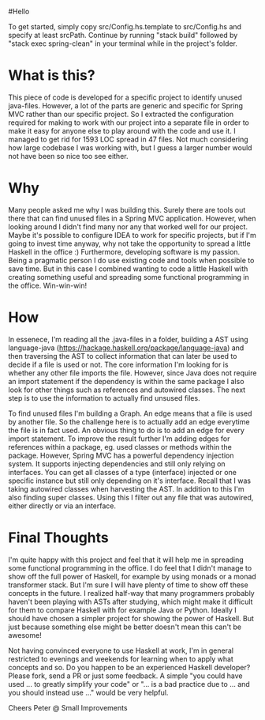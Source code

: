 #Hello

To get started, simply copy src/Config.hs.template to src/Config.hs and specify at least srcPath. Continue by running "stack build" followed by "stack exec spring-clean" in your terminal while in the project's folder.

# What is this?
This piece of code is developed for a specific project to identify unused java-files. However, a lot of the parts are generic and specific for Spring MVC rather than our specific project. So I extracted the configuration required for making to work with our project into a separate file in order to make it easy for anyone else to play around with the code and use it. I managed to get rid for 1593 LOC spread in 47 files. Not much considering how large codebase I was working with, but I guess a larger number would not have been so nice too see either.

# Why
Many people asked me why I was building this. Surely there are tools out there that can find unused files in a Spring MVC application. However, when looking around I didn't find many nor any that worked well for our project. Maybe it's possible to configure IDEA to work for specific projects, but if I'm going to invest time anyway, why not take the opportunity to spread a little Haskell in the office :) Furthermore, developing software is my passion. Being a pragmatic person I do use existing code and tools when possible to save time. But in this case I combined wanting to code a little Haskell with creating something useful and spreading some functional programming in the office. Win-win-win!

# How
In essenece, I'm reading all the .java-files in a folder, building a AST using language-java (https://hackage.haskell.org/package/language-java) and then traversing the AST to collect information that can later be used to decide if a file is used or not. The core information I'm looking for is whether any other file imports the file. However, since Java does not require an import statement if the dependency is within the same package I also look for other things such as references and autowired classes. The next step is to use the information to actually find unsused files.

To find unused files I'm building a Graph. An edge means that a file is used by another file. So the challenge here is to actually add an edge everytime the file is in fact used. An obvious thing to do is to add an edge for every import statement. To improve the result further I'm adding edges for references within a package, eg. used classes or methods within the package. However, Spring MVC has a powerful dependency injection system. It supports injecting dependencies and still only relying on interfaces. You can get all classes of a type (interface) injected or one specific instance but still only depending on it's interface. Recall that I was taking autowired classes when harvesting the AST. In addition to this I'm also finding super classes. Using this I filter out any file that was autowired, either directly or via an interface.

# Final Thoughts
I'm quite happy with this project and feel that it will help me in spreading some functional programming in the office. I do feel that I didn't manage to show off the full power of Haskell, for example by using monads or a monad transformer stack. But I'm sure I will have plenty of time to show off these concepts in the future. I realized half-way that many programmers probably haven't been playing with ASTs after studying, which might make it difficult for them to compare Haskell with for example Java or Python. Ideally I should have chosen a simpler project for showing the power of Haskell. But just because something else might be better doesn't mean this can't be awesome!

Not having convinced everyone to use Haskell at work, I'm in general restricted to evenings and weekends for learning when to apply what concepts and so. Do you happen to be an experienced Haskell developer? Please fork, send a PR or just some feedback. A simple "you could have used ... to greatly simplify your code" or "... is a bad practice due to ... and you should instead use ..." would be very helpful.

Cheers
Peter @ Small Improvements
